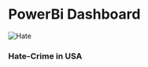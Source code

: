 # PowerBi Dashboard 
![Hate](https://user-images.githubusercontent.com/51001457/122974429-eb93c680-d3af-11eb-8a02-a492e49bc724.jpg)

### Hate-Crime in USA
